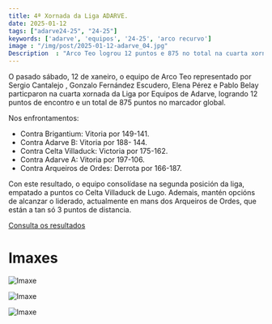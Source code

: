 ```yaml
---
title: 4ª Xornada da Liga ADARVE.
date: 2025-01-12
tags: ["adarve24-25", "24-25"]
keywords: ['adarve', 'equipos', '24-25', 'arco recurvo']
image : "/img/post/2025-01-12-adarve_04.jpg"
Description  : "Arco Teo logrou 12 puntos e 875 no total na cuarta xornada da Liga por Equipos de Adarve, demostrando gran competitividade e mellora continua."
---
```


O pasado sábado, 12 de xaneiro, o equipo de Arco Teo representado por Sergio Cantalejo , Gonzalo Fernández Escudero, Elena Pérez  e Pablo Belay particparon na cuarta xornada da Liga por Equipos de Adarve, logrando 12 puntos de encontro e un total de 875 puntos no marcador global.

Nos enfrontamentos:

- Contra Brigantium: Vitoria por 149-141.
- Contra Adarve B: Vitoria por 188- 144.
- Contra Celta Villaduck: Victoria por 175-162.
- Contra Adarve A: Vitoria por 197-106.
- Contra Arqueiros de Ordes: Derrota por 166-187.


Con este resultado, o equipo consolídase na segunda posición da liga, empatado a puntos co Celta Villaduck de Lugo. Ademais, mantén opcións de alcanzar o liderado, actualmente en mans dos Arqueiros de Ordes, que están a tan só 3 puntos de distancia.

 



[Consulta os resultados](https://docs.google.com/spreadsheets/d/1gygWKIQX21a8ha2O_VllJcGtSTHoihNjnocNm11XQVo/edit?gid=351339145#gid=351339145)


# Imaxes


![Imaxe](../2025-01-12-adarve-xor4/01.jpg)

![Imaxe](../2025-01-12-adarve-xor4/res01.jpg)


![Imaxe](../2025-01-12-adarve-xor4/res02.jpg)

